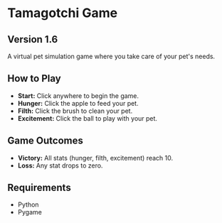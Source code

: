 # Tamagotchi Game
## Version 1.6

A virtual pet simulation game where you take care of your pet's needs.

## How to Play
- **Start:** Click anywhere to begin the game.
- **Hunger:** Click the apple to feed your pet.
- **Filth:** Click the brush to clean your pet.
- **Excitement:** Click the ball to play with your pet.

## Game Outcomes
- **Victory:** All stats (hunger, filth, excitement) reach 10.
- **Loss:** Any stat drops to zero.

## Requirements
- Python
- Pygame

